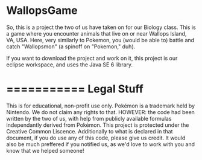 WallopsGame
===========
So, this is a project the two of us have taken on for our Biology class.
This is a game where you encounter animals that live on or near Wallops Island, VA, USA.
Here, very similarly to Pokemon, you (would be able to) battle and catch "Wallopsmon" (a spinoff on "Pokemon," duh).

If you want to download the project and work on it, this project is our eclipse workspace, and uses the Java SE 6 library.

===========
Legal Stuff
===========
This is for educational, non-profit use only. Pokémon is a trademark held by Nintendo. We do not claim any rights to that.
HOWEVER: the code had been written by the two of us, with help from publicly available formulas independantly derived from Pokémon.
This project is protected under the Creative Common Liscence. 
Additionally to what is declared in that document, if you do use any of this code, please give us credit. It would also be much preffered if you notified us, as we'd love to work with you and know that we helped someone!
